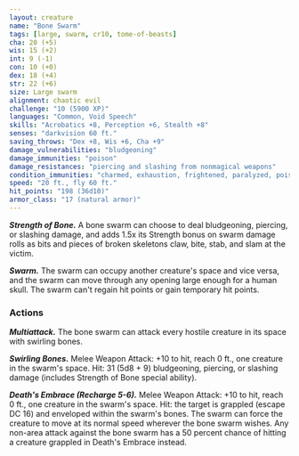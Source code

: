 ```yaml
---
layout: creature
name: "Bone Swarm"
tags: [large, swarm, cr10, tome-of-beasts]
cha: 20 (+5)
wis: 15 (+2)
int: 9 (-1)
con: 10 (+0)
dex: 18 (+4)
str: 22 (+6)
size: Large swarm
alignment: chaotic evil
challenge: "10 (5900 XP)"
languages: "Common, Void Speech"
skills: "Acrobatics +8, Perception +6, Stealth +8"
senses: "darkvision 60 ft."
saving_throws: "Dex +8, Wis +6, Cha +9"
damage_vulnerabilities: "bludgeoning"
damage_immunities: "poison"
damage_resistances: "piercing and slashing from nonmagical weapons"
condition_immunities: "charmed, exhaustion, frightened, paralyzed, poisoned, prone, restrained, stunned"
speed: "20 ft., fly 60 ft."
hit_points: "198 (36d10)"
armor_class: "17 (natural armor)"
---
```


***Strength of Bone.*** A bone swarm can choose to deal bludgeoning, piercing, or slashing damage, and adds 1.5x its Strength bonus on swarm damage rolls as bits and pieces of broken skeletons claw, bite, stab, and slam at the victim.

***Swarm.*** The swarm can occupy another creature's space and vice versa, and the swarm can move through any opening large enough for a human skull. The swarm can't regain hit points or gain temporary hit points.

### Actions

***Multiattack.*** The bone swarm can attack every hostile creature in its space with swirling bones.

***Swirling Bones.*** Melee Weapon Attack: +10 to hit, reach 0 ft., one creature in the swarm's space. Hit: 31 (5d8 + 9) bludgeoning, piercing, or slashing damage (includes Strength of Bone special ability).

***Death's Embrace (Recharge 5-6).*** Melee Weapon Attack: +10 to hit, reach 0 ft., one creature in the swarm's space. Hit: the target is grappled (escape DC 16) and enveloped within the swarm's bones. The swarm can force the creature to move at its normal speed wherever the bone swarm wishes. Any non-area attack against the bone swarm has a 50 percent chance of hitting a creature grappled in Death's Embrace instead.

